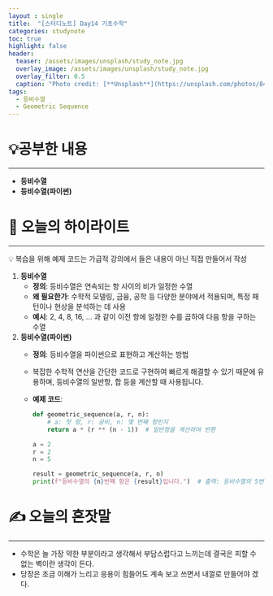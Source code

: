 ```yaml
---
layout : single
title:  "[스터디노트] Day14 기초수학"
categories: studynote
toc: true
highlight: false
header:
  teaser: /assets/images/unsplash/study_note.jpg
  overlay_image: /assets/images/unsplash/study_note.jpg
  overlay_filter: 0.5
  caption: "Photo credit: [**Unsplash**](https://unsplash.com/photos/842ofHC6MaI)"
tags:
  - 등비수열
  - Geometric Sequence
---
```


# 💡공부한 내용

---

- **등비수열**
- **등비수열(파이썬)**

# 📝 오늘의 하이라이트

---

<aside>
💡 복습을 위해 예제 코드는 가급적 강의에서 들은 내용이 아닌 직접 만들어서 작성

</aside>

1. **등비수열**
    - **정의**: 등비수열은 연속되는 항 사이의 비가 일정한 수열
    - **왜 필요한가**: 수학적 모델링, 금융, 공학 등 다양한 분야에서 적용되며, 특정 패턴이나 현상을 분석하는 데 사용
    - **예시**: 2, 4, 8, 16, ... 과 같이 이전 항에 일정한 수를 곱하여 다음 항을 구하는 수열
2. **등비수열(파이썬)**
    - **정의**: 등비수열을 파이썬으로 표현하고 계산하는 방법
    - 복잡한 수학적 연산을 간단한 코드로 구현하여 빠르게 해결할 수 있기 때문에 유용하며, 등비수열의 일반항, 합 등을 계산할 때 사용됩니다.
    - **예제 코드**:
        
        ```python
        def geometric_sequence(a, r, n):
            # a: 첫 항, r: 공비, n: 몇 번째 항인지
            return a * (r ** (n - 1))  # 일반항을 계산하여 반환
        
        a = 2
        r = 2
        n = 5
        
        result = geometric_sequence(a, r, n)
        print(f"등비수열의 {n}번째 항은 {result}입니다.")  # 출력: 등비수열의 5번째 항은 16입니다
        ```
        

# ✍️ 오늘의 혼잣말

---

- 수학은 늘 가장 약한 부분이라고 생각해서 부담스럽다고 느끼는데 결국은 피할 수 없는 벽이란 생각이 든다.
- 당장은 조금 이해가 느리고 응용이 힘들어도 계속 보고 쓰면서 내껄로 만들어야 겠다.